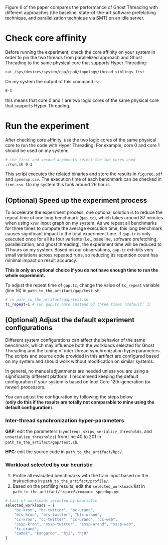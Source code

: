 Figure 6 of the paper compares the performance of Ghost Threading with different approaches 
(the baseline, state-of-the-art software prefetching technique, and parallelization technique via SMT) 
on an idle server. 

# Check core affinity
Before running the experiment, check the core affinity on your system in order to 
pin the two threads from parallelized approach and Ghost Threading to the same physical
core that supports Hyper Threading:
```sh
cat /sys/devices/system/cpu/cpu0/topology/thread_siblings_list
```
On my system the output of this command is:
```sh
0-1 
```
this means that core 0 and 1 are two logic cores of the same physical core that supports
Hyper Threading. 

# Run the experiment
After checking core affinity, use the two logic cores of the same physical core to run 
the code with Hyper Threading. For example, core 0 and core 1 should be used on my system: 
```sh
# the first and second arguments select the two cores used 
./run.sh 0 1
```
This script executes the related binaries and store the results in `figure6.pdf` and `speedup.csv`. The execution 
time of each benchmark can be checked in `time.csv`. On my system this took around 26 hours. 

## (Optional) Speed up the experiment process
To accelerate the experiment process, one optional solution is to reduce the repeat time of 
one long benchmark (`gap.tc`), which takes around 87 minutes when using `kron` input graph 
on my system. As we repeat all benchmarks for three times to compute the average execution time,
this long benchmark causes significant impact to the total experiment time. If `gap.tc` is only executed
once for all its four variants (i.e., baseline, software prefetching, parallelization, and ghost threading),
the experiment time will be reduced to 11 hours on my system. Based on our observations, `gap.tc` exhibits 
very small variations across repeated runs, so reducing its repetition count has minimal impact on result accuracy.

**This is only an optional choice if you do not have enough time to run the whole experiment.**

To adjust the repeat time of `gap.tc`, change the value of `tc_repeat` variable (line 16) in 
`path_to_the_artifact/gap/test.sh`: 
```sh
# in path_to_the_artifact/gap/test.sh
tc_repeat=1 # run gap.tc once instead of three times (default: 3)
```

## (Optional) Adjust the default experiment configurations
Different system configurations can affect the behavior of the same benchmark, which may 
influence both the workloads selected for Ghost Threading and the tuning of inter-thread 
synchronization hyperparameters. The scripts and source code provided in this artifact are 
configured based on my system and should work without modification on similar systems.

In general, no manual adjustments are needed unless you are using a significantly different 
platform. I recommend keeping the default configuration if your system is based on Intel Core 
12th-generation (or newer) processors.

You can adjust the configuration by following the steps below  
(**only do this if the results are totally not comparable to mine using the default configuration**).

### Inter-thread synchronization hyper-parameters
**GAP**: edit the parameters (`syncfreqs`, `skips`, `serialize_thresholds`, and `unserialize_thresholds`) 
from line 40 to 201 in `path_to_the_artifact/gap/test.sh`. 

**HPC**: edit the source code in `path_to_the_artifact/hpc/`. 

### Workload selected by our heuristic
1. Profile all evaluated benchmarks with the train input based on the instructions in 
`path_to_the_artifact/profile/`. 
2. Based on the profiling results, edit the `selected_workloads` list in `path_to_the_artifact/figure6/compute_speedup.py`:
```python
# List of workloads selected by heuristic
selected_workloads = {
    "bc-kron", "bc-twitter", "bc-urand",
    "bfs-kron", "bfs-twitter", "bfs-urand",
    "cc-kron", "cc-twitter", "cc-urand", "cc-web",
    "sssp-kron", "sssp-twitter", "sssp-urand", "sssp-web",
    "tc-urand",
    "camel", "kangaroo", "hj2", "hj8"
}
```
